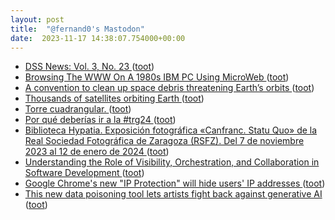 ```yaml
---
layout: post
title:  "@fernand0's Mastodon"
date:  2023-11-17 14:38:07.754000+00:00
---
```

*  [DSS News: Vol. 3, No. 23 ](http://www.dssresources.com/newsletters/66.ph) ([toot](https://mastodon.social/@fernand0/111426396986005082))
*  [Browsing The WWW On A 1980s IBM PC Using MicroWeb ](https://hackaday.com/2023/11/06/browsing-the-www-on-a-1980s-ibm-pc-using-microweb) ([toot](https://mastodon.social/@fernand0/111426209811264781))
*  [A convention to clean up space debris threatening Earth’s orbits ](https://www.washingtonpost.com/opinions/interactive/2023/space-junk-debris-removal) ([toot](https://mastodon.social/@fernand0/111425801590487366))
*  [Thousands of satellites orbiting Earth ](https://flowingdata.com/2023/11/07/thousands-of-satellites-orbiting-earth) ([toot](https://mastodon.social/@fernand0/111425617042389751))
*  [Torre cuadrangular. ](https://www.flickr.com/photos/fernand0/53303553287) ([toot](https://mastodon.social/@fernand0/111425604480167275))
*  [Por qué deberías ir a la #trg24 ](https://antoniomuniz.com/reflexiones/2023/11/07/por-qu%C3%A9-deber%C3%ADas-ir-a-la-trg24) ([toot](https://mastodon.social/@fernand0/111425337043574742))
*  [Biblioteca Hypatia. Exposición fotográfica «Canfranc. Statu Quo» de la Real Sociedad Fotográfica de Zaragoza (RSFZ). Del 7 de noviembre 2023 al 12 de enero de 2024 ](https://hypatiauz.wordpress.com/2023/11/03/biblioteca-hypatia-exposicion-fotografica-canfranc-statu-quo-de-la-real-sociedad-fotografica-de-zaragoza-rsfz) ([toot](https://mastodon.social/@fernand0/111424910877814923))
*  [Understanding the Role of Visibility, Orchestration, and Collaboration in Software Development  ](https://www.cloudbees.com/blog/understanding-the-role-of-visibility-orchestration-and-collaboration) ([toot](https://mastodon.social/@fernand0/111424781351474714))
*  [Google Chrome's new "IP Protection" will hide users' IP addresses ](https://www.bleepingcomputer.com/news/google/google-chromes-new-ip-protection-will-hide-users-ip-addresses) ([toot](https://mastodon.social/@fernand0/111423436858507151))
*  [This new data poisoning tool lets artists fight back against generative AI ](https://www.technologyreview.com/2023/10/23/1082189/data-poisoning-artists-fight-generative-ai) ([toot](https://mastodon.social/@fernand0/111421922287473789))
